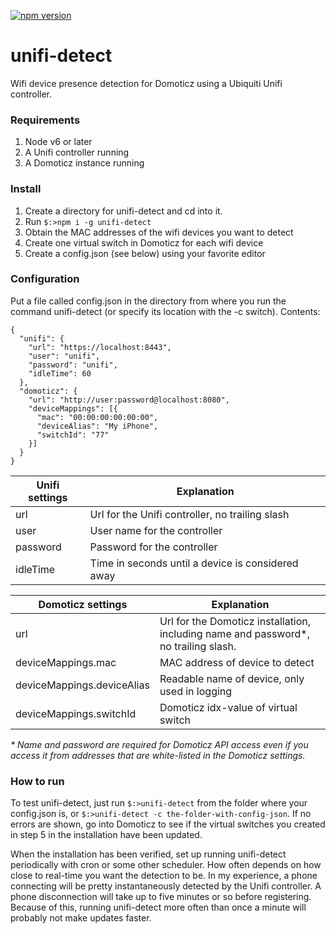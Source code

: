 [![npm version](https://badge.fury.io/js/unifi-detect.svg)](https://badge.fury.io/js/unifi-detect)

# unifi-detect

Wifi device presence detection for Domoticz using a Ubiquiti Unifi controller.

### Requirements

1. Node v6 or later
2. A Unifi controller running
3. A Domoticz instance running

### Install

1. Create a directory for unifi-detect and cd into it.
2. Run `$:>npm i -g unifi-detect`
3. Obtain the MAC addresses of the wifi devices you want to detect
4. Create one virtual switch in Domoticz for each wifi device
5. Create a config.json (see below) using your favorite editor

### Configuration

Put a file called config.json in the directory from where you run the command unifi-detect (or specify its location with the -c switch). Contents:

```
{
  "unifi": {
    "url": "https://localhost:8443",
    "user": "unifi",
    "password": "unifi",
    "idleTime": 60
  },
  "domoticz": {
    "url": "http://user:password@localhost:8080",
    "deviceMappings": [{
      "mac": "00:00:00:00:00:00",
      "deviceAlias": "My iPhone",
      "switchId": "77"
    }]
  }
}
```

| Unifi settings | Explanation |
| ------|-|
| url | Url for the Unifi controller, no trailing slash |
| user | User name for the controller |
| password | Password for the controller |
| idleTime | Time in seconds until a device is considered away |

| Domoticz settings | Explanation |
| -------- |-|
| url | Url for the Domoticz installation, including name and password*, no trailing slash. |
| deviceMappings.mac | MAC address of device to detect |
| deviceMappings.deviceAlias | Readable name of device, only used in logging |
| deviceMappings.switchId | Domoticz idx-value of virtual switch |

_* Name and password are required for Domoticz API access even if you access it from addresses that are white-listed in the Domoticz settings._

### How to run

To test unifi-detect, just run `$:>unifi-detect` from the folder where your config.json is, or `$:>unifi-detect -c the-folder-with-config-json`. If no errors are shown, go into Domoticz to see if the virtual switches you created in step 5 in the installation have been updated.

When the installation has been verified, set up running unifi-detect periodically with cron or some other scheduler. How often depends on how close to real-time you want the detection to be. In my experience, a phone connecting will be pretty instantaneously detected by the Unifi controller. A phone disconnection will take up to five minutes or so before registering. Because of this, running unifi-detect more often than once a minute will probably not make updates faster.
